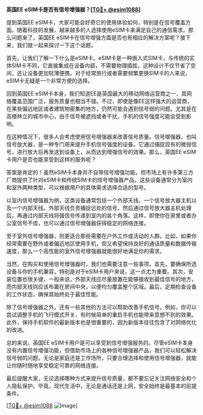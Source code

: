 **英国EE eSIM卡是否有信号增强器？[[TG💪+ @esim1088](https://t.me/s/esim1088)]**

提到英国EE eSIM卡，大家可能会好奇它的使用体验如何，特别是在信号覆盖方面。随着科技的发展，越来越多的人选择使用eSIM卡来满足自己的通信需求。那么问题来了，英国EE eSIM卡在信号增强方面是否也有相应的解决方案呢？接下来，我们就一起来探讨一下这个话题。

首先，让我们了解一下什么是eSIM卡。eSIM卡是一种嵌入式SIM卡，与传统的实体SIM卡不同，它直接集成在设备内部，不需要物理插拔。这种设计不仅节省了空间，还让设备更加轻薄便携。对于经常旅行或者需要频繁更换SIM卡的人来说，eSIM卡无疑是一个非常方便的选择。

回到英国EE eSIM卡本身，我们知道EE是英国最大的移动网络运营商之一，其网络覆盖范围广泛，服务质量也相当不错。不过，即使是像EE这样强大的运营商，在某些偏远地区或者建筑物密集的地方，仍然可能会遇到信号弱的问题。尤其是在高楼林立的城市中心，由于信号被遮挡或者干扰，手机的信号强度可能会受到影响。

在这种情况下，很多人会考虑使用信号增强器来改善信号质量。信号增强器，也叫信号放大器，是一种专门用来提升手机信号强度的设备。它通过捕捉现有的微弱信号，进行放大后再发送到设备上，从而达到增强信号的效果。那么，英国EE eSIM卡用户是否也能享受到这样的服务呢？

答案是肯定的！虽然eSIM卡本身并不自带信号增强功能，但市场上有许多第三方厂商提供了针对eSIM卡和传统SIM卡的信号增强器产品。这些设备通常分为室内和室外两种类型，可以根据用户的具体需求选择合适的型号。

以室内信号增强器为例，这类设备通常包括一个外部天线、一个信号放大器主机以及一个内部天线。外部天线负责捕捉远处的信号，然后通过信号放大器主机处理后，再通过内部天线将强信号传递到室内的各个角落。这样，即使你在家里或者办公室信号不佳，也可以通过信号增强器获得稳定的网络连接。

至于室外信号增强器，则更适合那些需要在户外工作或活动的人群。比如，如果你经常需要在野外或者偏远地区使用手机，但又希望保持良好的通话质量和数据传输速度，那么一个高性能的室外信号增强器就能很好地满足你的需求。

当然，在购买和使用信号增强器时，我们也需要注意一些事项。首先，要确保所选设备与你的手机兼容，特别是对于eSIM卡用户来说，这一点尤为重要。其次，安装位置也很关键，一般来说，外部天线应尽量放置在能够接收到最佳信号的地方，而内部天线则应该布置在房间中央，以便均匀覆盖整个区域。最后，定期检查设备的工作状态，确保其始终处于最佳性能。

除了信号增强器之外，还有一些其他的方法可以帮助改善手机信号。例如，你可以尝试调整手机的飞行模式开关，有时候简单的重启手机也能带来意想不到的效果。此外，保持手机软件的最新版本也是很重要的，因为新版本往往包含了对网络优化的改进。

总的来说，英国EE eSIM卡用户是可以享受到信号增强服务的。尽管eSIM卡本身没有内置信号增强功能，但借助市场上的各种信号增强器产品，我们可以轻松解决信号弱的问题。无论是家庭还是工作场所，只要合理选择和使用信号增强器，就能让你随时随地享受稳定可靠的网络连接。

最后提醒大家，无论选择哪种方式来提升信号质量，都不要忘记关注网络安全和个人隐私保护。毕竟，现代生活中，无论是通话还是上网，安全始终是最基本的前提条件。

[[TG💪+ @esim1088](https://t.me/s/esim1088) ![Image](https://i.postimg.cc/4NQfJmqS/Snipaste-2025-05-13-00-14-12.png)]